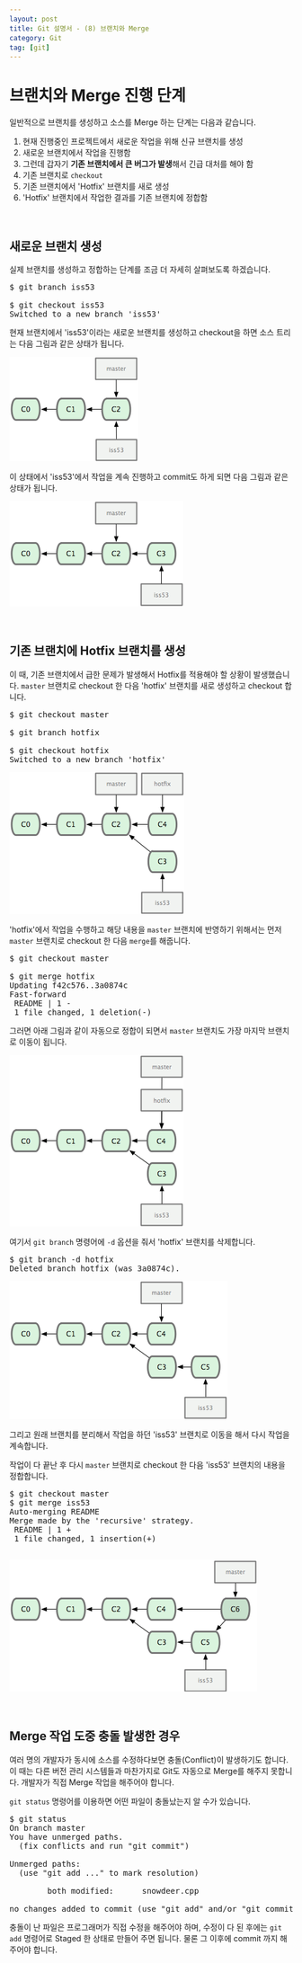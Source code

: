 ```yaml
---
layout: post
title: Git 설명서 - (8) 브랜치와 Merge
category: Git
tag: [git]
---
```

# 브랜치와 Merge 진행 단계

일반적으로 브랜치를 생성하고 소스를 Merge 하는 단계는 다음과 같습니다.

1. 현재 진행중인 프로젝트에서 새로운 작업을 위해 신규 브랜치를 생성
2. 새로운 브랜치에서 작업을 진행함
3. 그런데 갑자기 **기존 브랜치에서 큰 버그가 발생**해서 긴급 대처를 해야 함
4. 기존 브랜치로 `checkout`
5. 기존 브랜치에서 'Hotfix' 브랜치를 새로 생성
6. 'Hotfix' 브랜치에서 작업한 결과를 기존 브랜치에 정합함

<br>

## 새로운 브랜치 생성

실제 브랜치를 생성하고 정합하는 단계를 조금 더 자세히 살펴보도록 하겠습니다.

<pre class="prettyprint">
$ git branch iss53

$ git checkout iss53
Switched to a new branch 'iss53'
</pre>

현재 브랜치에서 'iss53'이라는 새로운 브랜치를 생성하고 checkout을 하면 소스 트리는 다음 그림과 같은 상태가 됩니다.

![image](/assets/git-reference/10.png)

이 상태에서 'iss53'에서 작업을 계속 진행하고 commit도 하게 되면 다음 그림과 같은 상태가 됩니다.

![image](/assets/git-reference/11.png)

<br>

## 기존 브랜치에 Hotfix 브랜치를 생성

이 때, 기존 브랜치에서 급한 문제가 발생해서 Hotfix를 적용해야 할 상황이 발생했습니다. `master` 브랜치로 checkout 한 다음 'hotfix' 브랜치를 새로 생성하고 checkout 합니다.

<pre class="prettyprint">
$ git checkout master

$ git branch hotfix

$ git checkout hotfix
Switched to a new branch 'hotfix'
</pre>

![image](/assets/git-reference/12.png)

'hotfix'에서 작업을 수행하고 해당 내용을 `master` 브랜치에 반영하기 위해서는 먼저 `master` 브랜치로 checkout 한 다음 `merge`를 해줍니다.

<pre class="prettyprint">
$ git checkout master

$ git merge hotfix
Updating f42c576..3a0874c
Fast-forward
 README | 1 -
 1 file changed, 1 deletion(-)
</pre>

그러면 아래 그림과 같이 자동으로 정합이 되면서 `master` 브랜치도 가장 마지막 브랜치로 이동이 됩니다.

![image](/assets/git-reference/13.png)

여기서 `git branch` 명령어에 `-d` 옵션을 줘서 'hotfix' 브랜치를 삭제합니다.

<pre class="prettyprint">
$ git branch -d hotfix
Deleted branch hotfix (was 3a0874c).
</pre>

![image](/assets/git-reference/14.png)

그리고 원래 브랜치를 분리해서 작업을 하던 'iss53' 브랜치로 이동을 해서 다시 작업을 계속합니다.

작업이 다 끝난 후 다시 `master` 브랜치로 checkout 한 다음 'iss53' 브랜치의 내용을 정합합니다.

<pre class="prettyprint">
$ git checkout master
$ git merge iss53
Auto-merging README
Merge made by the 'recursive' strategy.
 README | 1 +
 1 file changed, 1 insertion(+)
 </pre>

![image](/assets/git-reference/15.png)

<br>

## Merge 작업 도중 충돌 발생한 경우

여러 명의 개발자가 동시에 소스를 수정하다보면 충돌(Conflict)이 발생하기도 합니다. 이 때는 다른 버전 관리 시스템들과 마찬가지로 Git도 자동으로 Merge를 해주지 못합니다. 개발자가 직접 Merge 작업을 해주어야 합니다.

`git status` 명령어를 이용하면 어떤 파일이 충돌났는지 알 수가 있습니다.

<pre class="prettyprint">
$ git status
On branch master
You have unmerged paths.
  (fix conflicts and run "git commit")

Unmerged paths:
  (use "git add <file>..." to mark resolution)

        both modified:      snowdeer.cpp

no changes added to commit (use "git add" and/or "git commit -a")
</pre>

충돌이 난 파일은 프로그래머가 직접 수정을 해주어야 하며, 수정이 다 된 후에는 `git add` 명령어로 Staged 한 상태로 만들어 주면 됩니다. 물론 그 이후에 commit 까지 해주어야 합니다.